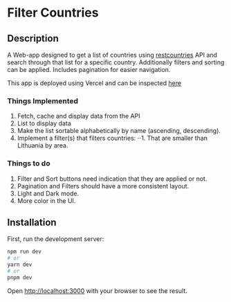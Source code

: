 # Filter Countries

## Description

A Web-app designed to get a list of countries using [restcountries](https://restcountries.com/) API and search through that list for a specific country. Additionally filters and sorting can be applied. Includes pagination for easier navigation.

This app is deployed using Vercel and can be inspected [here](https://filter-countries.vercel.app/)

### Things Implemented
  
1. Fetch, cache and display data from the API
2. List to display data
3. Make the list sortable alphabetically by name (ascending, descending).
4. Implement a filter(s) that filters countries: 
 ⋅⋅1. That are smaller than Lithuania by area.
 
 


### Things to do

1. Filter and Sort buttons need indication that they are applied or not.
2. Pagination and Filters should have a more consistent layout.
3. Light and Dark mode.
4. More color in the UI.

## Installation

First, run the development server:

```bash
npm run dev
# or
yarn dev
# or
pnpm dev
```

Open [http://localhost:3000](http://localhost:3000) with your browser to see the result.

